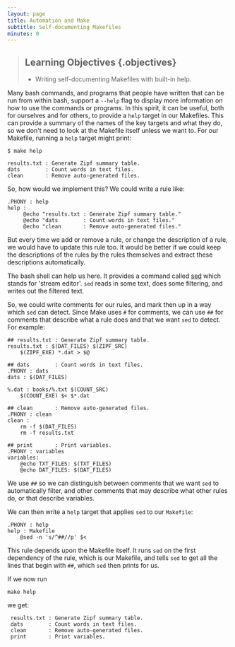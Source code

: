 ```yaml
---
layout: page
title: Automation and Make
subtitle: Self-documenting Makefiles
minutes: 0
---
```


> ## Learning Objectives {.objectives}
>
> * Writing self-documenting Makefiles with built-in help.

Many bash commands, and programs that people have written that can be run from within bash, support a `--help` flag to display more information on how to use the commands or programs. In this spirit, it can be useful, both for ourselves and for others, to provide a `help` target in our Makefiles. This can provide a summary of the names of the key targets and what they do, so we don't need to look at the Makefile itself unless we want to. For our Makefile, running a `help` target might print:

~~~{.bash}
$ make help
~~~

~~~{.output}
results.txt : Generate Zipf summary table.
dats        : Count words in text files.
clean       : Remove auto-generated files.
~~~

So, how would we implement this? We could write a rule like:

~~~ {.make}
.PHONY : help
help : 
     @echo "results.txt : Generate Zipf summary table."
     @echo "dats        : Count words in text files."
     @echo "clean       : Remove auto-generated files."
~~~

But every time we add or remove a rule, or change the description of a rule, we would have to update this rule too. It would be better if we could keep the descriptions of the rules by the rules themselves and extract these descriptions automatically.

The bash shell can help us here. It provides a command called [sed](https://www.gnu.org/software/sed/) which stands for 'stream editor'. `sed` reads in some text, does some filtering, and writes out the filtered text. 

So, we could write comments for our rules, and mark then up in a way which `sed` can detect. Since Make uses `#` for comments, we can use `##` for comments that describe what a rule does and that we want `sed` to detect. For example:

~~~{.make}
## results.txt : Generate Zipf summary table.
results.txt : $(DAT_FILES) $(ZIPF_SRC)
    $(ZIPF_EXE) *.dat > $@

## dats        : Count words in text files.
.PHONY : dats
dats : $(DAT_FILES)

%.dat : books/%.txt $(COUNT_SRC)
    $(COUNT_EXE) $< $*.dat

## clean       : Remove auto-generated files.
.PHONY : clean
clean :
    rm -f $(DAT_FILES)
    rm -f results.txt

## print       : Print variables.
.PHONY : variables
variables:
    @echo TXT_FILES: $(TXT_FILES)
    @echo DAT_FILES: $(DAT_FILES)
~~~

We use `##` so we can distinguish between comments that we want `sed` to automatically filter, and other comments that may describe what other rules do, or that describe variables.

We can then write a `help` target that applies `sed` to our `Makefile`:

~~~{.make}
.PHONY : help
help : Makefile
    @sed -n 's/^##//p' $<
~~~

This rule depends upon the Makefile itself. It runs `sed` on the first dependency of the rule, which is our Makefile, and tells `sed` to get all the lines that begin with `##`, which `sed` then prints for us.

If we now run

~~~{.make}
make help
~~~
we get:

~~~{.make}
 results.txt : Generate Zipf summary table.
 dats        : Count words in text files.
 clean       : Remove auto-generated files.
 print       : Print variables.
~~~
